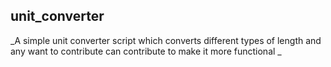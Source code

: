 ## unit_converter
_A simple unit converter script which converts different types of length and any want to contribute can contribute to make it more functional _
